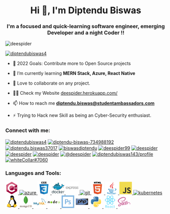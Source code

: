<h1 align="center">Hi 👋, I'm Diptendu Biswas</h1>
<h3 align="center">I'm a focused and quick-learning software engineer, emerging Developer and a night Coder !!</h3>

<p align="left"> <img src="https://komarev.com/ghpvc/?username=deespider&label=Profile%20views&color=0e75b6&style=flat" alt="deespider" /> </p>



<p align="left"> <a href="https://twitter.com/diptendubiswas4" target="blank"><img src="https://img.shields.io/twitter/follow/diptendubiswas4?logo=twitter&style=for-the-badge" alt="diptendubiswas4" /></a> </p>

- 🥅 2022 Goals: Contribute more to Open Source projects

- 🌱 I’m currently learning **MERN Stack, Azure, React Native**

- 👯 Love to collaborate on any project. 

- 👨‍💻 Check my Website [deespider.herokuapp.com/](https://deespider.herokuapp.com/)

- 📫 How to reach me **diptendu.biswas@studentambassadors.com**

- ⚡ Trying to Hack new Skill as being an Cyber-Security enthusiast.

<h3 align="left">Connect with me:</h3>
<p align="left">
<!-- <a href="https://dev.to/deespider" target="blank"><img align="center" src="https://cdn.jsdelivr.net/npm/simple-icons@3.0.1/icons/dev-dot-to.svg" alt="deespider" height="30" width="40" /></a> -->
<a href="https://twitter.com/diptendubiswas4" target="blank"><img align="center" src="https://cdn.jsdelivr.net/npm/simple-icons@3.0.1/icons/twitter.svg" alt="diptendubiswas4" height="30" width="40" /></a>
<a href="https://linkedin.com/in/diptendu-biswas-734988192" target="blank"><img align="center" src="https://cdn.jsdelivr.net/npm/simple-icons@3.0.1/icons/linkedin.svg" alt="diptendu-biswas-734988192" height="30" width="40" /></a>
<!-- <a href="https://stackoverflow.com/users/deespider" target="blank"><img align="center" src="https://cdn.jsdelivr.net/npm/simple-icons@3.0.1/icons/stackoverflow.svg" alt="deespider" height="30" width="40" /></a> -->
<a href="https://fb.com/diptendu.biswas37017" target="blank"><img align="center" src="https://cdn.jsdelivr.net/npm/simple-icons@3.0.1/icons/facebook.svg" alt="diptendu.biswas37017" height="30" width="40" /></a>
<a href="https://instagram.com/biswasdiptendu" target="blank"><img align="center" src="https://cdn.jsdelivr.net/npm/simple-icons@3.0.1/icons/instagram.svg" alt="biswasdiptendu" height="30" width="40" /></a>
<a href="https://www.codechef.com/users/deespider99" target="blank"><img align="center" src="https://cdn.jsdelivr.net/npm/simple-icons@3.1.0/icons/codechef.svg" alt="deespider99" height="30" width="40" /></a>
<a href="https://www.hackerrank.com/deespider" target="blank"><img align="center" src="https://cdn.jsdelivr.net/npm/simple-icons@3.0.1/icons/hackerrank.svg" alt="deespider" height="30" width="40" /></a>
<a href="https://codeforces.com/profile/deespider" target="blank"><img align="center" src="https://cdn.jsdelivr.net/npm/simple-icons@3.0.1/icons/codeforces.svg" alt="deespider" height="30" width="40" /></a>
<a href="https://www.leetcode.com/deespider" target="blank"><img align="center" src="https://cdn.jsdelivr.net/npm/simple-icons@3.0.1/icons/leetcode.svg" alt="deespider" height="30" width="40" /></a>
<a href="https://www.hackerearth.com/@deespider" target="blank"><img align="center" src="https://cdn.jsdelivr.net/npm/simple-icons@3.0.1/icons/hackerearth.svg" alt="@deespider" height="30" width="40" /></a>
<a href="https://auth.geeksforgeeks.org/user/diptendubiswas143/profile" target="blank"><img align="center" src="https://cdn.jsdelivr.net/npm/simple-icons@3.0.1/icons/geeksforgeeks.svg" alt="diptendubiswas143/profile" height="30" width="40" /></a>
<a href="https://discord.gg/whiteCollar#7060" target="blank"><img align="center" src="https://cdn.jsdelivr.net/npm/simple-icons@3.0.1/icons/discord.svg" alt="whiteCollar#7060" height="30" width="40" /></a>
</p>

<h3 align="left">Languages and Tools:</h3>
<p align="left"> <a href="https://www.w3schools.com/cpp/" target="_blank"> <img src="https://raw.githubusercontent.com/devicons/devicon/master/icons/cplusplus/cplusplus-original.svg" alt="cplusplus" width="40" height="40"/> </a> <a href="https://azure.microsoft.com/en-in/" target="_blank"> <img src="https://www.vectorlogo.zone/logos/microsoft_azure/microsoft_azure-icon.svg" alt="azure" width="40" height="40"/> </a>  <a href="https://www.w3schools.com/css/" target="_blank"> <img src="https://raw.githubusercontent.com/devicons/devicon/master/icons/css3/css3-original-wordmark.svg" alt="css3" width="40" height="40"/> </a> <a href="https://www.docker.com/" target="_blank"> <img src="https://raw.githubusercontent.com/devicons/devicon/master/icons/docker/docker-original-wordmark.svg" alt="docker" width="40" height="40"/> </a>   <a href="https://expressjs.com" target="_blank"> <img src="https://raw.githubusercontent.com/devicons/devicon/master/icons/express/express-original-wordmark.svg" alt="express" width="40" height="40"/> </a>  <a href="https://git-scm.com/" target="_blank"> <img src="https://www.vectorlogo.zone/logos/git-scm/git-scm-icon.svg" alt="git" width="40" height="40"/> </a> <a href="https://www.w3.org/html/" target="_blank"> <img src="https://raw.githubusercontent.com/devicons/devicon/master/icons/html5/html5-original-wordmark.svg" alt="html5" width="40" height="40"/> </a> <a href="https://www.java.com" target="_blank"> <img src="https://raw.githubusercontent.com/devicons/devicon/master/icons/java/java-original.svg" alt="java" width="40" height="40"/> </a> <a href="https://developer.mozilla.org/en-US/docs/Web/JavaScript" target="_blank"> <img src="https://raw.githubusercontent.com/devicons/devicon/master/icons/javascript/javascript-original.svg" alt="javascript" width="40" height="40"/> </a> <a href="https://kubernetes.io" target="_blank"> <img src="https://www.vectorlogo.zone/logos/kubernetes/kubernetes-icon.svg" alt="kubernetes" width="40" height="40"/> </a> <a href="https://www.linux.org/" target="_blank"> <img src="https://raw.githubusercontent.com/devicons/devicon/master/icons/linux/linux-original.svg" alt="linux" width="40" height="40"/> </a> <a href="https://www.mongodb.com/" target="_blank"> <img src="https://raw.githubusercontent.com/devicons/devicon/master/icons/mongodb/mongodb-original-wordmark.svg" alt="mongodb" width="40" height="40"/> </a> <a href="https://www.mysql.com/" target="_blank"> <img src="https://raw.githubusercontent.com/devicons/devicon/master/icons/mysql/mysql-original-wordmark.svg" alt="mysql" width="40" height="40"/> </a> <a href="https://nodejs.org" target="_blank"> <img src="https://raw.githubusercontent.com/devicons/devicon/master/icons/nodejs/nodejs-original-wordmark.svg" alt="nodejs" width="40" height="40"/> </a>  <img src="https://raw.githubusercontent.com/devicons/devicon/master/icons/photoshop/photoshop-line.svg" alt="photoshop" width="40" height="40"/> </a> <a href="https://www.php.net" target="_blank"> <img src="https://raw.githubusercontent.com/devicons/devicon/master/icons/php/php-original.svg" alt="php" width="40" height="40"/> </a> <a href="https://www.python.org" target="_blank"> <img src="https://raw.githubusercontent.com/devicons/devicon/master/icons/python/python-original.svg" alt="python" width="40" height="40"/> </a> <a href="https://reactjs.org/" target="_blank"> <img src="https://raw.githubusercontent.com/devicons/devicon/master/icons/react/react-original-wordmark.svg" alt="react" width="40" height="40"/> </a>  <a href="https://sass-lang.com" target="_blank"> <img src="https://raw.githubusercontent.com/devicons/devicon/master/icons/sass/sass-original.svg" alt="sass" width="40" height="40"/>  </p>

<!-- <a href="https://redux.js.org" target="_blank"> <img src="https://raw.githubusercontent.com/devicons/devicon/master/icons/redux/redux-original.svg" alt="redux" width="40" height="40"/> </a>

 <a href="https://reactnative.dev/" target="_blank"> <img src="https://reactnative.dev/img/header_logo.svg" alt="reactnative" width="40" height="40"/> </a>

<a href="https://www.oracle.com/" target="_blank"> <img src="https://raw.githubusercontent.com/devicons/devicon/master/icons/oracle/oracle-original.svg" alt="oracle" width="40" height="40"/> </a> <a href="https://www.photoshop.com/en" target="_blank">

 -->


<!-- 
<p><img align="left" src="https://github-readme-stats.vercel.app/api/top-langs?username=deespider&show_icons=true&locale=en&layout=compact" alt="deespider" /></p>

<p>&nbsp;<img align="center" src="https://github-readme-stats.vercel.app/api?username=deespider&show_icons=true&locale=en" alt="deespider" /></p>

<p><img align="center" src="https://github-readme-streak-stats.herokuapp.com/?user=deespider&" alt="deespider" /></p>
 -->
